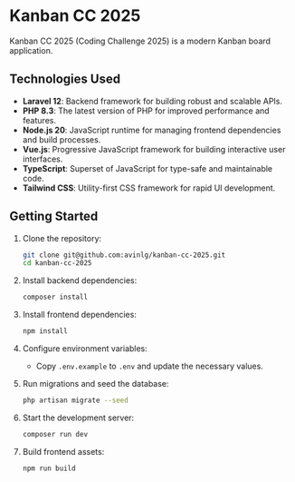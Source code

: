 # Kanban CC 2025

Kanban CC 2025 (Coding Challenge 2025) is a modern Kanban board application.

## Technologies Used

- **Laravel 12**: Backend framework for building robust and scalable APIs.
- **PHP 8.3**: The latest version of PHP for improved performance and features.
- **Node.js 20**: JavaScript runtime for managing frontend dependencies and build processes.
- **Vue.js**: Progressive JavaScript framework for building interactive user interfaces.
- **TypeScript**: Superset of JavaScript for type-safe and maintainable code.
- **Tailwind CSS**: Utility-first CSS framework for rapid UI development.

## Getting Started

1. Clone the repository:
   ```bash
   git clone git@github.com:avinlg/kanban-cc-2025.git
   cd kanban-cc-2025
   ```

2. Install backend dependencies:
   ```bash
   composer install
   ```

3. Install frontend dependencies:
   ```bash
   npm install
   ```

4. Configure environment variables:
   - Copy `.env.example` to `.env` and update the necessary values.

5. Run migrations and seed the database:
   ```bash
   php artisan migrate --seed
   ```

6. Start the development server:
   ```bash
   composer run dev
   ```

7. Build frontend assets:
   ```bash
   npm run build
   ```
